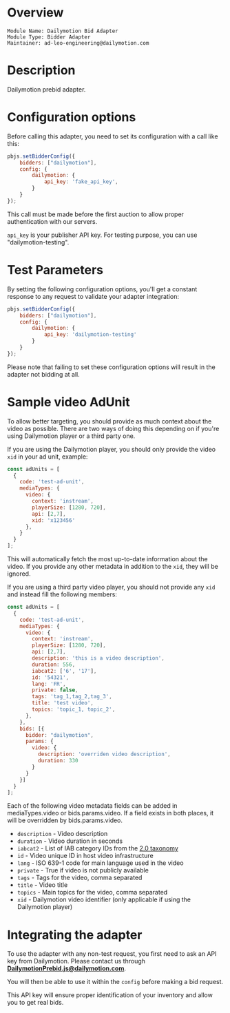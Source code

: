 # Overview

```
Module Name: Dailymotion Bid Adapter
Module Type: Bidder Adapter
Maintainer: ad-leo-engineering@dailymotion.com
```

# Description

Dailymotion prebid adapter.

# Configuration options

Before calling this adapter, you need to set its configuration with a call like this:

```javascript
pbjs.setBidderConfig({
    bidders: ["dailymotion"],
    config: {
        dailymotion: {
            api_key: 'fake_api_key',
        }
    }
});
```

This call must be made before the first auction to allow proper authentication with our servers.

`api_key` is your publisher API key. For testing purpose, you can use "dailymotion-testing".

# Test Parameters

By setting the following configuration options, you'll get a constant response to any request to validate your adapter integration:

```javascript
pbjs.setBidderConfig({
    bidders: ["dailymotion"],
    config: {
        dailymotion: {
            api_key: 'dailymotion-testing'
        }
    }
});
```

Please note that failing to set these configuration options will result in the adapter not bidding at all.

# Sample video AdUnit

To allow better targeting, you should provide as much context about the video as possible.
There are two ways of doing this depending on if you're using Dailymotion player or a third party one.

If you are using the Dailymotion player, you should only provide the video `xid` in your ad unit, example:

```javascript
const adUnits = [
  {
    code: 'test-ad-unit',
    mediaTypes: {
      video: {
        context: 'instream',
        playerSize: [1280, 720],
        api: [2,7],
        xid: 'x123456'
      },
    }
  }
];
```

This will automatically fetch the most up-to-date information about the video.
If you provide any other metadata in addition to the `xid`, they will be ignored.

If you are using a third party video player, you should not provide any `xid` and instead fill the following members:

```javascript
const adUnits = [
  {
    code: 'test-ad-unit',
    mediaTypes: {
      video: {
        context: 'instream',
        playerSize: [1280, 720],
        api: [2,7],
        description: 'this is a video description',
        duration: 556,
        iabcat2: ['6', '17'],
        id: '54321',
        lang: 'FR',
        private: false,
        tags: 'tag_1,tag_2,tag_3',
        title: 'test video',
        topics: 'topic_1, topic_2',
      },
    },
    bids: [{
      bidder: "dailymotion",
      params: {
        video: {
          description: 'overriden video description',
          duration: 330
        }
      }
    }]
  }
];
```

Each of the following video metadata fields can be added in mediaTypes.video or bids.params.video.
If a field exists in both places, it will be overridden by bids.params.video.

* `description` - Video description
* `duration` - Video duration in seconds
* `iabcat2` - List of IAB category IDs from the [2.0 taxonomy](https://github.com/InteractiveAdvertisingBureau/Taxonomies/blob/main/Content%20Taxonomies/Content%20Taxonomy%202.0.tsv)
* `id` - Video unique ID in host video infrastructure
* `lang` - ISO 639-1 code for main language used in the video
* `private` - True if video is not publicly available
* `tags` - Tags for the video, comma separated
* `title` - Video title
* `topics` - Main topics for the video, comma separated
* `xid` - Dailymotion video identifier (only applicable if using the Dailymotion player)

# Integrating the adapter

To use the adapter with any non-test request, you first need to ask an API key from Dailymotion. Please contact us through **DailymotionPrebid.js@dailymotion.com**.

You will then be able to use it within the `config` before making a bid request.

This API key will ensure proper identification of your inventory and allow you to get real bids.
